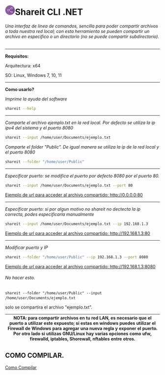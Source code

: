 # ![Not Icon](img/icon.png)Shareit CLI .NET

###### Una interfaz de linea de comandos, sencilla para poder compartir archivos a toda nuestra red local; con esta herramienta se pueden compartir un archivo en especifico o un directorio (no se puede compartir subdirectorio).

------

**Requisitos:**

Arquitectura: x64

SO: Linux, Windows 7, 10, 11

------

**Como usarlo?**

*Imprime la ayuda del software*

```bash
shareit --help
```

------

*Comparte el archivo ejemplo.txt en la red local. Por defecto se utiliza la ip ipv4 del sistema y el puerto 8080*

```bash
shareit --input /home/user/Documents/ejemplo.txt
```

*Comparte el folder "Public". De igual manera se utiliza la ip de la red local y el puerto 8080*

```bash
shareit --folder "/home/user/Public"
```



------

*Especificar puerto: se modifica el puerto por defecto 8080 por el puerto 80.*

```bash
shareit --input /home/user/Documents/ejemplo.txt --port 80
```

<u>Ejemplo de url para acceder al archivo compartido: http://0.0.0.0:80</u>



------

*Especificar puerto: si por algun motivo no shareit no dectecta la ip correcta, podes especificarla manualmente*

```bash
shareit --input /home/user/Documents/ejemplo.txt --ip 192.168.1.3
```

<u>Ejemplo de url para acceder al archivo compartido: http://192.168.1.3:80</u>



------

*Modificar puerto y IP*

```bash
shareit --folder "/home/user/Public" --ip 192.168.1.3 --port 8080
```

<u>Ejemplo de url para acceder al archivo compartido: http://192.168.1.3:8080</u>



###### No hacer esto.

```
shareit --folder "/home/user/Public" --input /home/user/Documents/ejemplo.txt
```

solo se compartira el archivo "ejemplo.txt".

| NOTA: para compartir archivos en tu red LAN, es necesario que el puerto a utilizar este expuesto; si estas en windows puedes utilizar el Firewall de Windows para agregar una nueva regla y exponer el puerto. Por otro lado si utilizas GNU/Linux hay varias opciones como ufw, firewalld, iptables, Shorewall, nftables entre otros. |
| ------------------------------------------------------------ |



## COMO COMPILAR.

[Como Compilar](HOW/Build.md)